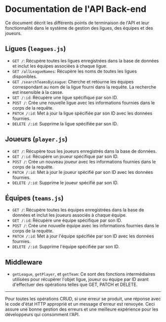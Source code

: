 # Documentation de l'API Back-end

Ce document décrit les différents points de terminaison de l'API et leur fonctionnalité dans le système de gestion des ligues, des équipes et des joueurs.

## Ligues (`leagues.js`)

- `GET /`: Récupère toutes les ligues enregistrées dans la base de données et inclut les équipes associées à chaque ligue.
- `GET /allLeagueNames`: Récupère les noms de toutes les ligues disponibles.
- `GET /searchTeamsByLeague`: Cherche et retourne les équipes correspondant au nom de la ligue fourni dans la requête. La recherche est insensible à la casse.
- `GET /:id`: Récupère une ligue spécifique par son ID.
- `POST /`: Crée une nouvelle ligue avec les informations fournies dans le corps de la requête.
- `PATCH /:id`: Met à jour la ligue spécifiée par son ID avec les données fournies.
- `DELETE /:id`: Supprime la ligue spécifiée par son ID.

## Joueurs (`player.js`)

- `GET /`: Récupère tous les joueurs enregistrés dans la base de données.
- `GET /:id`: Récupère un joueur spécifique par son ID.
- `POST /`: Crée un nouveau joueur avec les informations fournies dans le corps de la requête.
- `PATCH /:id`: Met à jour le joueur spécifié par son ID avec les données fournies.
- `DELETE /:id`: Supprime le joueur spécifié par son ID.

## Équipes (`teams.js`)

- `GET /`: Récupère toutes les équipes enregistrées dans la base de données et inclut les joueurs associés à chaque équipe.
- `GET /:id`: Récupère une équipe spécifique par son ID.
- `POST /`: Crée une nouvelle équipe avec les informations fournies dans le corps de la requête.
- `PATCH /:id`: Met à jour l'équipe spécifiée par son ID avec les données fournies.
- `DELETE /:id`: Supprime l'équipe spécifiée par son ID.

## Middleware

- `getLeague`, `getPlayer`, et `getTeam`: Ce sont des fonctions intermédiaires utilisées pour récupérer l'objet ligue, joueur ou équipe par ID avant d'effectuer des opérations telles que GET, PATCH et DELETE.

---

Pour toutes les opérations CRUD, si une erreur se produit, une réponse avec le code d'état HTTP approprié et un message d'erreur est renvoyée. Ceci assure une bonne gestion des erreurs et une meilleure expérience pour les développeurs qui consomment l'API.
